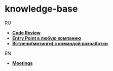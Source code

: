 # knowledge-base

RU

  + [**Code Review**](/ru/code_review.md)
  + [**Entry Point в любую компанию**](/ru/entry_point.md)
  + [**Встречи(митинги) с командой разработки**](/ru/meetings.md)

EN

  + [**Meetings**](/en/meetings.md)
